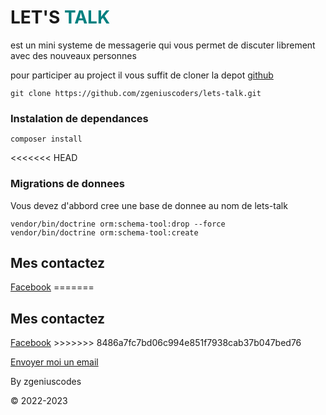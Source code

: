 # LET'S <span style="color: teal">TALK<span>

<p>est un mini systeme de messagerie qui vous permet de discuter librement avec des nouveaux personnes</p>

<p>pour participer au project il vous suffit de cloner la depot 
<a href="https://www.github.com">github</a></p>

    git clone https://github.com/zgeniuscoders/lets-talk.git

### Instalation de dependances

    composer install

<<<<<<< HEAD
### Migrations de donnees
<p>Vous devez d'abbord cree une base de donnee au nom de lets-talk</p>

    vendor/bin/doctrine orm:schema-tool:drop --force
    vendor/bin/doctrine orm:schema-tool:create


## Mes contactez
<p>
    <a href="https://www.facebook.com/ZGeniusCoders">Facebook</a>
=======

## Mes contactez
<p>
    <a href="https://web.facebook.com/ZGeniusCodeur">Facebook</a>
>>>>>>> 8486a7fc7bd06c994e851f7938cab37b047bed76
</p>


<p><a href="mailto:zgeniuscoders@gmail.com">Envoyer moi un email</a></p>
<p>By zgeniuscodes </p>
&copy; 2022-2023

